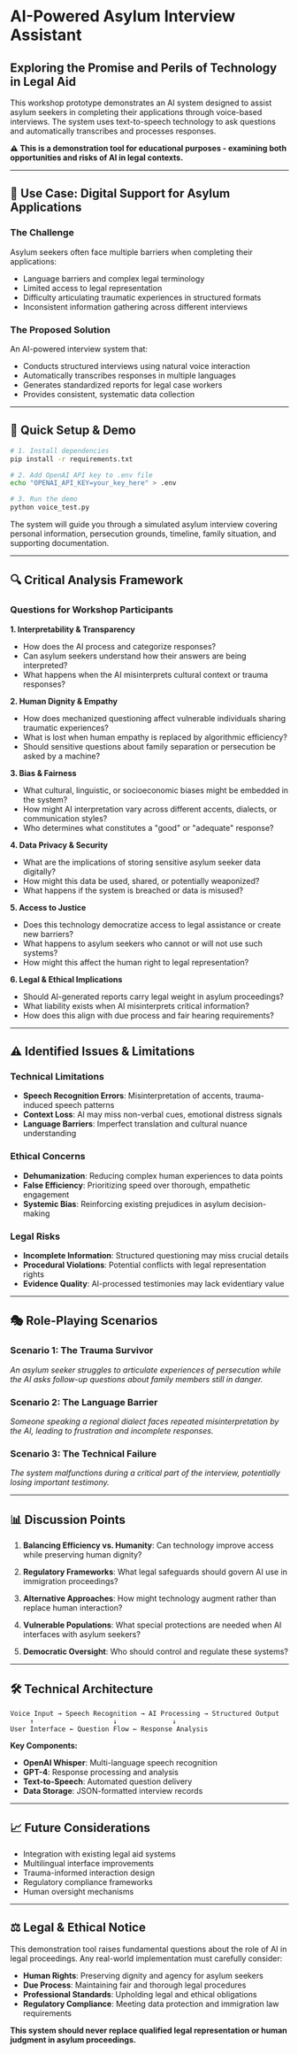 # AI-Powered Asylum Interview Assistant
## Exploring the Promise and Perils of Technology in Legal Aid

This workshop prototype demonstrates an AI system designed to assist asylum seekers in completing their applications through voice-based interviews. The system uses text-to-speech technology to ask questions and automatically transcribes and processes responses.

**⚠️ This is a demonstration tool for educational purposes - examining both opportunities and risks of AI in legal contexts.**

---

## 🎯 Use Case: Digital Support for Asylum Applications

### The Challenge
Asylum seekers often face multiple barriers when completing their applications:
- Language barriers and complex legal terminology
- Limited access to legal representation
- Difficulty articulating traumatic experiences in structured formats
- Inconsistent information gathering across different interviews

### The Proposed Solution
An AI-powered interview system that:
- Conducts structured interviews using natural voice interaction
- Automatically transcribes responses in multiple languages
- Generates standardized reports for legal case workers
- Provides consistent, systematic data collection

---

## 🚀 Quick Setup & Demo

```bash
# 1. Install dependencies
pip install -r requirements.txt

# 2. Add OpenAI API key to .env file
echo "OPENAI_API_KEY=your_key_here" > .env

# 3. Run the demo
python voice_test.py
```

The system will guide you through a simulated asylum interview covering personal information, persecution grounds, timeline, family situation, and supporting documentation.

---

## 🔍 Critical Analysis Framework

### Questions for Workshop Participants

**1. Interpretability & Transparency**
- How does the AI process and categorize responses?
- Can asylum seekers understand how their answers are being interpreted?
- What happens when the AI misinterprets cultural context or trauma responses?

**2. Human Dignity & Empathy**
- How does mechanized questioning affect vulnerable individuals sharing traumatic experiences?
- What is lost when human empathy is replaced by algorithmic efficiency?
- Should sensitive questions about family separation or persecution be asked by a machine?

**3. Bias & Fairness**
- What cultural, linguistic, or socioeconomic biases might be embedded in the system?
- How might AI interpretation vary across different accents, dialects, or communication styles?
- Who determines what constitutes a "good" or "adequate" response?

**4. Data Privacy & Security**
- What are the implications of storing sensitive asylum seeker data digitally?
- How might this data be used, shared, or potentially weaponized?
- What happens if the system is breached or data is misused?

**5. Access to Justice**
- Does this technology democratize access to legal assistance or create new barriers?
- What happens to asylum seekers who cannot or will not use such systems?
- How might this affect the human right to legal representation?

**6. Legal & Ethical Implications**
- Should AI-generated reports carry legal weight in asylum proceedings?
- What liability exists when AI misinterprets critical information?
- How does this align with due process and fair hearing requirements?

---

## ⚠️ Identified Issues & Limitations

### Technical Limitations
- **Speech Recognition Errors**: Misinterpretation of accents, trauma-induced speech patterns
- **Context Loss**: AI may miss non-verbal cues, emotional distress signals
- **Language Barriers**: Imperfect translation and cultural nuance understanding

### Ethical Concerns
- **Dehumanization**: Reducing complex human experiences to data points
- **False Efficiency**: Prioritizing speed over thorough, empathetic engagement
- **Systemic Bias**: Reinforcing existing prejudices in asylum decision-making

### Legal Risks
- **Incomplete Information**: Structured questioning may miss crucial details
- **Procedural Violations**: Potential conflicts with legal representation rights
- **Evidence Quality**: AI-processed testimonies may lack evidentiary value

---

## 🎭 Role-Playing Scenarios

### Scenario 1: The Trauma Survivor
*An asylum seeker struggles to articulate experiences of persecution while the AI asks follow-up questions about family members still in danger.*

### Scenario 2: The Language Barrier
*Someone speaking a regional dialect faces repeated misinterpretation by the AI, leading to frustration and incomplete responses.*

### Scenario 3: The Technical Failure
*The system malfunctions during a critical part of the interview, potentially losing important testimony.*

---

## 📊 Discussion Points

1. **Balancing Efficiency vs. Humanity**: Can technology improve access while preserving human dignity?

2. **Regulatory Frameworks**: What legal safeguards should govern AI use in immigration proceedings?

3. **Alternative Approaches**: How might technology augment rather than replace human interaction?

4. **Vulnerable Populations**: What special protections are needed when AI interfaces with asylum seekers?

5. **Democratic Oversight**: Who should control and regulate these systems?

---

## 🛠️ Technical Architecture

```
Voice Input → Speech Recognition → AI Processing → Structured Output
     ↑                    ↓              ↓
User Interface ← Question Flow ← Response Analysis
```

**Key Components:**
- **OpenAI Whisper**: Multi-language speech recognition
- **GPT-4**: Response processing and analysis
- **Text-to-Speech**: Automated question delivery
- **Data Storage**: JSON-formatted interview records

---

## 📈 Future Considerations

- Integration with existing legal aid systems
- Multilingual interface improvements
- Trauma-informed interaction design
- Regulatory compliance frameworks
- Human oversight mechanisms

---

## ⚖️ Legal & Ethical Notice

This demonstration tool raises fundamental questions about the role of AI in legal proceedings. Any real-world implementation must carefully consider:

- **Human Rights**: Preserving dignity and agency for asylum seekers
- **Due Process**: Maintaining fair and thorough legal procedures
- **Professional Standards**: Upholding legal and ethical obligations
- **Regulatory Compliance**: Meeting data protection and immigration law requirements

**This system should never replace qualified legal representation or human judgment in asylum proceedings.**
